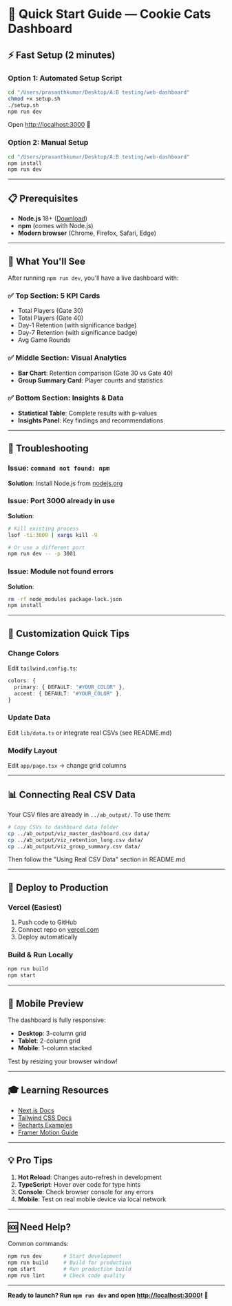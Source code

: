 # 🎯 Quick Start Guide — Cookie Cats Dashboard

## ⚡ Fast Setup (2 minutes)

### Option 1: Automated Setup Script

```bash
cd "/Users/prasanthkumar/Desktop/A:B testing/web-dashboard"
chmod +x setup.sh
./setup.sh
npm run dev
```

Open [http://localhost:3000](http://localhost:3000) 🎉

### Option 2: Manual Setup

```bash
cd "/Users/prasanthkumar/Desktop/A:B testing/web-dashboard"
npm install
npm run dev
```

---

## 📋 Prerequisites

- **Node.js** 18+ ([Download](https://nodejs.org/))
- **npm** (comes with Node.js)
- **Modern browser** (Chrome, Firefox, Safari, Edge)

---

## 🎨 What You'll See

After running `npm run dev`, you'll have a live dashboard with:

### ✅ **Top Section**: 5 KPI Cards
- Total Players (Gate 30)
- Total Players (Gate 40)
- Day-1 Retention (with significance badge)
- Day-7 Retention (with significance badge)
- Avg Game Rounds

### ✅ **Middle Section**: Visual Analytics
- **Bar Chart**: Retention comparison (Gate 30 vs Gate 40)
- **Group Summary Card**: Player counts and statistics

### ✅ **Bottom Section**: Insights & Data
- **Statistical Table**: Complete results with p-values
- **Insights Panel**: Key findings and recommendations

---

## 🔧 Troubleshooting

### Issue: `command not found: npm`
**Solution**: Install Node.js from [nodejs.org](https://nodejs.org/)

### Issue: Port 3000 already in use
**Solution**: 
```bash
# Kill existing process
lsof -ti:3000 | xargs kill -9

# Or use a different port
npm run dev -- -p 3001
```

### Issue: Module not found errors
**Solution**:
```bash
rm -rf node_modules package-lock.json
npm install
```

---

## 🎨 Customization Quick Tips

### Change Colors
Edit `tailwind.config.ts`:
```typescript
colors: {
  primary: { DEFAULT: "#YOUR_COLOR" },
  accent: { DEFAULT: "#YOUR_COLOR" },
}
```

### Update Data
Edit `lib/data.ts` or integrate real CSVs (see README.md)

### Modify Layout
Edit `app/page.tsx` → change grid columns

---

## 📊 Connecting Real CSV Data

Your CSV files are already in `../ab_output/`. To use them:

```bash
# Copy CSVs to dashboard data folder
cp ../ab_output/viz_master_dashboard.csv data/
cp ../ab_output/viz_retention_long.csv data/
cp ../ab_output/viz_group_summary.csv data/
```

Then follow the "Using Real CSV Data" section in README.md

---

## 🚀 Deploy to Production

### Vercel (Easiest)
1. Push code to GitHub
2. Connect repo on [vercel.com](https://vercel.com)
3. Deploy automatically

### Build & Run Locally
```bash
npm run build
npm start
```

---

## 📱 Mobile Preview

The dashboard is fully responsive:
- **Desktop**: 3-column grid
- **Tablet**: 2-column grid
- **Mobile**: 1-column stacked

Test by resizing your browser window!

---

## 🎓 Learning Resources

- [Next.js Docs](https://nextjs.org/docs)
- [Tailwind CSS Docs](https://tailwindcss.com/docs)
- [Recharts Examples](https://recharts.org/en-US/examples)
- [Framer Motion Guide](https://www.framer.com/motion/)

---

## 💡 Pro Tips

1. **Hot Reload**: Changes auto-refresh in development
2. **TypeScript**: Hover over code for type hints
3. **Console**: Check browser console for any errors
4. **Mobile**: Test on real mobile device via local network

---

## 🆘 Need Help?

Common commands:
```bash
npm run dev       # Start development
npm run build     # Build for production
npm start         # Run production build
npm run lint      # Check code quality
```

---

**Ready to launch? Run `npm run dev` and open [http://localhost:3000](http://localhost:3000)!** 🚀

